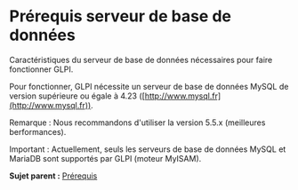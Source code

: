 Prérequis serveur de base de données
====================================

Caractéristiques du serveur de base de données nécessaires pour faire
fonctionner GLPI.

Pour fonctionner, GLPI nécessite un serveur de base de données MySQL de
version supérieure ou égale à 4.23
([http://www.mysql.fr](http://www.mysql.fr)).

Remarque : Nous recommandons d'utiliser la version 5.5.x (meilleures
berformances).

Important : Actuellement, seuls les serveurs de base de données MySQL et
MariaDB sont supportés par GLPI (moteur MyISAM).

**Sujet parent :**
[Prérequis](index.php?fr/prerequisite.md "Prérequis nécessaires à l'installation de GLPI.")
